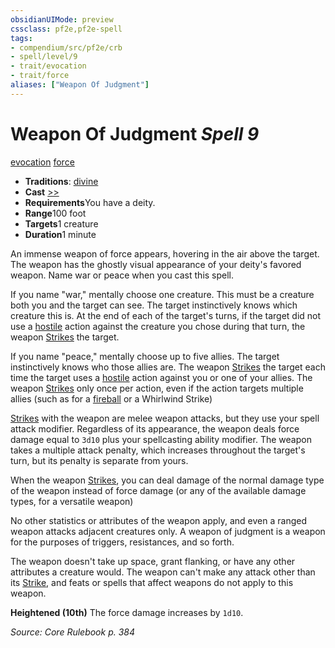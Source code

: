 ```yaml
---
obsidianUIMode: preview
cssclass: pf2e,pf2e-spell
tags:
- compendium/src/pf2e/crb
- spell/level/9
- trait/evocation
- trait/force
aliases: ["Weapon Of Judgment"]
---
```

# Weapon Of Judgment *Spell 9*   
[evocation](rules/traits/evocation.md "Evocation School Trait")  [force](rules/traits/force.md "Force Energy & Element Trait")  

- **Traditions**: [divine](rules/traits/divine.md "Divine Tradition Trait")
- **Cast** [>>](rules/core-rulebook/chapter-9-playing-the-game.md#Actions "Two-Action") 
- **Requirements**You have a deity.
- **Range**100 foot
- **Targets**1 creature
- **Duration**1 minute

An immense weapon of force appears, hovering in the air above the target. The weapon has the ghostly visual appearance of your deity's favored weapon. Name war or peace when you cast this spell.

If you name "war," mentally choose one creature. This must be a creature both you and the target can see. The target instinctively knows which creature this is. At the end of each of the target's turns, if the target did not use a [hostile](rules/conditions.md#Hostile) action against the creature you chose during that turn, the weapon [Strikes](rules/actions/strike.md) the target.

If you name "peace," mentally choose up to five allies. The target instinctively knows who those allies are. The weapon [Strikes](rules/actions/strike.md) the target each time the target uses a [hostile](rules/conditions.md#Hostile) action against you or one of your allies. The weapon [Strikes](rules/actions/strike.md) only once per action, even if the action targets multiple allies (such as for a [fireball](compendium/spells/fireball.md) or a Whirlwind Strike)

[Strikes](rules/actions/strike.md) with the weapon are melee weapon attacks, but they use your spell attack modifier. Regardless of its appearance, the weapon deals force damage equal to `3d10` plus your spellcasting ability modifier. The weapon takes a multiple attack penalty, which increases throughout the target's turn, but its penalty is separate from yours.

When the weapon [Strikes](rules/actions/strike.md), you can deal damage of the normal damage type of the weapon instead of force damage (or any of the available damage types, for a versatile weapon)

No other statistics or attributes of the weapon apply, and even a ranged weapon attacks adjacent creatures only. A weapon of judgment is a weapon for the purposes of triggers, resistances, and so forth.

The weapon doesn't take up space, grant flanking, or have any other attributes a creature would. The weapon can't make any attack other than its [Strike](rules/actions/strike.md), and feats or spells that affect weapons do not apply to this weapon.

**Heightened (10th)** The force damage increases by `1d10`.

*Source: Core Rulebook p. 384*